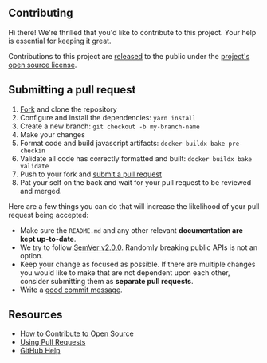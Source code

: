 ## Contributing

Hi there! We're thrilled that you'd like to contribute to this project. Your help is essential for keeping it great.

Contributions to this project are [released](https://docs.github.com/en/github/site-policy/github-terms-of-service#6-contributions-under-repository-license)
to the public under the [project's open source license](LICENSE).

## Submitting a pull request

1. [Fork](https://github.com/docker/setup-docker-action/fork) and clone the repository
2. Configure and install the dependencies: `yarn install`
3. Create a new branch: `git checkout -b my-branch-name`
4. Make your changes
5. Format code and build javascript artifacts: `docker buildx bake pre-checkin`
6. Validate all code has correctly formatted and built: `docker buildx bake validate`
7. Push to your fork and [submit a pull request](https://github.com/docker/setup-docker-action/compare)
8. Pat your self on the back and wait for your pull request to be reviewed and merged.

Here are a few things you can do that will increase the likelihood of your pull request being accepted:

- Make sure the `README.md` and any other relevant **documentation are kept up-to-date**.
- We try to follow [SemVer v2.0.0](https://semver.org/). Randomly breaking public APIs is not an option.
- Keep your change as focused as possible. If there are multiple changes you would like to make that are not dependent upon each other, consider submitting them as **separate pull requests**.
- Write a [good commit message](http://tbaggery.com/2008/04/19/a-note-about-git-commit-messages.html).

## Resources

- [How to Contribute to Open Source](https://opensource.guide/how-to-contribute/)
- [Using Pull Requests](https://docs.github.com/en/github/collaborating-with-issues-and-pull-requests/about-pull-requests)
- [GitHub Help](https://docs.github.com/en)
